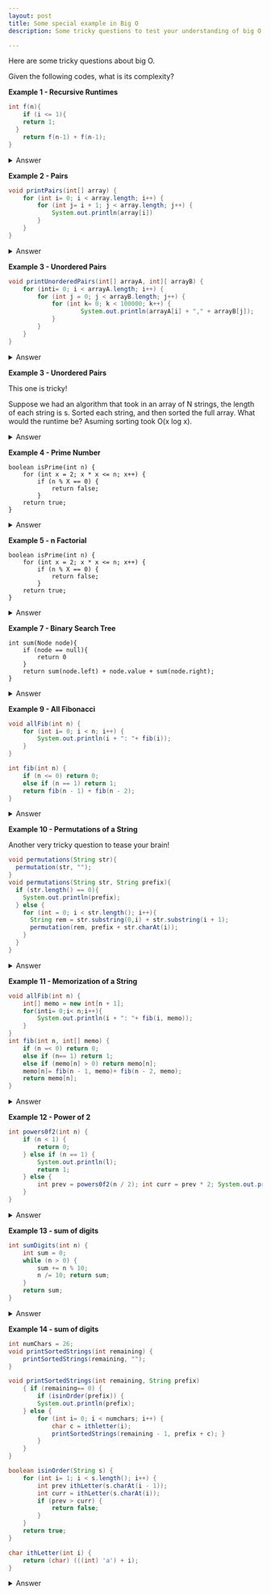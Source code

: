 ```yaml
---
layout: post
title: Some special example in Big O
description: Some tricky questions to test your understanding of big O.

---
```

Here are some tricky questions about big O. 

Given the following codes, what is its complexity?

**Example 1 - Recursive Runtimes**

```java
int f(n){
	if (i <= 1){
    return 1;
  }
	return f(n-1) + f(n-1);
}
```
<details>
  <summary>Answer</summary>
  Answer     is $$O(2^{N})$$
  If N = 4, f(4) will produce 2 f(3). Then, each f(3) will produce 2 f(2). Since there are 2 f(3), there will 4 f(2). Each f(2) will produce 2 f(1). Since there are 4 f(2), there will be 8 f(1). There are $$2^{0} + 2^{1} + 2^{2} ... 2^{N}$$ recursive calls which is equal to $$2^{N} - 1$$.
</details>


**Example 2 - Pairs**

```java
void printPairs(int[] array) {
    for (int i= 0; i < array.length; i++) {
        for (int j= i + 1; j < array.length; j++) {
            System.out.println(array[i])
        }
    }
}
```
<details>
  <summary>Answer</summary>
  Answer is $$O(2^{N})$$ 
  How many loops?

  $$(N-1)+(N-2)+...+2+1$$
  $$= 1+2+3+...+(N-1)$$
  $$=\frac{N(N-1)}{N}$$
  $$=O(N^{2})$$

  Or,
  Loop (i,j) produced when N = 5:
  (0,1)(0,2)(0,3)(0,4)
       (1,2)(1,3)(1,4)
            (2,3)(2,4)
                 (3,4)
  Looks like a (N,N) matrix but divided by 2, total amount of loops approximately is
  $$\frac{N*N}{2}$$
  $$ = O(N^{2})$$
</details>


**Example 3 - Unordered Pairs**

```java
void printUnorderedPairs(int[] arrayA, int][ arrayB) {
    for (inti= 0; i < arrayA.length; i++) {
        for (int j = 0; j < arrayB.length; j++) {
            for (int k= 0; k < 100000; k++) {
                    System.out.println(arrayA[i] + "," + arrayB[j]);
            }
        }
    }
}
```

<details>
  <summary>Answer</summary>
  Answer is 
  $$O(100000MN})$$
  $$O(MN})$$
</details>


**Example 3 - Unordered Pairs**

This one is tricky!

Suppose we had an algorithm that took in an array of N strings, the length of each string is s.
Sorted each string, and then sorted the full array. What would the runtime be? Asuming sorting took O(x log x). 

<details>
  <summary>Answer</summary>
  Sorting a string takes s log s and there N strings.
  Soring  strings takes O(N * s log s).
  Now sorting the array! This is the tricky part.
  The way we sort string in a array is to compare each character in string.
  There are s characters, each time takes O(s).
  There N log N comparsion, therefore this will take O(s*N log N) time

  Answer is O(N * s log s) + O(s * N log N) = O(N * s(log N + log s)).
</details>


**Example 4 - Prime Number**

```
boolean isPrime(int n) {
    for (int x = 2; x * x <= n; x++) {
        if (n % X == 0) {
            return false;
        }
    return true;
} 
```

<details>
  <summary>Answer</summary>
  When this loop stop?
  x will mutiply itself until it is smaller or equal to n
  We can write this,
  $$ x * x = n $$
  $$ x ^{2} = n $$
  When,
  $$ x = \sqrt{n}$$
  The loop exists, so the complexity is
  $$ = O (\sqrt{n})$$

  If n is 100,
  x will go though,

  2*2->4*4->5*5->6*6->7*7->8*8->9*9->10*10

  This is when the loops tops because 10*10 <= 100. 
</details>

**Example 5 - n Factorial**

```
boolean isPrime(int n) {
    for (int x = 2; x * x <= n; x++) {
        if (n % X == 0) {
            return false;
        }
    return true;
} 
```

<details>
  <summary>Answer</summary>
  When this loop stop?
  x will mutiply itself until it is smaller or equal to n
  We can write this,
  $$ x * x = n $$
  $$ x ^{2} = n $$
  When,
  $$ x = \sqrt{n}$$
  The loop exists, so the complexity is
  $$ = O (\sqrt{n})$$

  If n is 100,
  x will go though,

  2*2->4*4->5*5->6*6->7*7->8*8->9*9->10*10

  This is when the loops stops because 10*10 <= 100. 
</details>

**Example 7 - Binary Search Tree**

```
int sum(Node node){
    if (node == null){
    	return 0
    }
    return sum(node.left) + node.value + sum(node.right);
}
```

<details>
  <summary>Answer</summary>
  First glance at this question, you might think binary tree means O(Log N)!
  But if you think carefully, this code travrses all nodes which means its complexity is O(N).

  Mathematically, we said that in first examples, each recusive calls will produce 2 recursive calls and there are $$2^{0} + 2^{1} + 2^{2} ... 2^{N}$$ recursive calls which is equal to $$2^{depth} - 1$$. The depth is $$Log N$$, where N is the amount of nodes. Put it together we have,
  $$Let P = 2^{log N}$$
  $$ log P = log 2^{log N}$$
  $$ log P = log N$$
  $$ p = N $$
  $$ 2^{log N} = N $$
 which is also O(N).
</details>

**Example 9 - All Fibonacci**

```java
void allFib(int n) {
    for (int i= 0; i < n; i++) {
        System.out.println(i + ": "+ fib(i));
    }
}

int fib(int n) {
    if (n <= 0) return 0;
    else if (n == 1) return 1;
    return fib(n - 1) + fib(n - 2);
}
```
<details>
  <summary>Answer</summary>
    $$2^{n} + 2^{n-1} + 2^{n-2} + ... 2^{1}$$
    $$ = O(2^{n}) $$
</details>

**Example 10 - Permutations of a String**

Another very tricky question to tease your brain!

```java
void permutations(String str){
  permutation(str, "");
}
void permutations(String str, String prefix){
  if (str.length() == 0){
    System.out.println(prefix);
  } else {
    for (int = 0; i < str.length(); i++){
      String rem = str.substring(0,i) + str.substring(i + 1);
      permutation(rem, prefix + str.charAt(i));
    }
  }
}
```
<details>
  <summary>Answer</summary>
    How many base cases are there?
    
    If the length of string is N.
    
    There are N combination N*(N-1)*(N-2)...*1, that means we have N! base case
    
    How many calls before based case?
    
    Everytime you call permutation with N-1 call until you reach base case.
    
    Since there N charaters so at most N calls before the based case.
    
    We have N! base each case at most call N times.
    
    So complexity is O(N*N!).
    
    Each call take O(N) time to print and O(N)  to concatenate, which O(2N) = O(N)
    
    Total complexity = O(N^2 * N!)
</details>

**Example 11 - Memorization of a String**
```java
void allFib(int n) {
    int[] memo = new int[n + 1];
    for(inti= 0;i< n;i++){
        System.out.println(i + ": "+ fib(i, memo));
    }
}
int fib(int n, int[] memo) {
    if (n =< 0) return 0;
    else if (n== 1) return 1;
    else if (memo[n] > 0) return memo[n];
    memo[n]= fib(n - 1, memo)+ fib(n - 2, memo);
    return memo[n];
}
```
<details>
  <summary>Answer</summary>
    Any previous number will be remembered in the array.
    So compexity is O(N)
</details>

**Example 12 - Power of 2**
```java
int powers0f2(int n) {
    if (n < 1) {
        return 0;
    } else if (n == 1) {
        System.out.println(l);
        return 1;
    } else {
        int prev = powers0f2(n / 2); int curr = prev * 2; System.out.println(curr); return curr;
    }   
}
```
<details>
  <summary>Answer</summary>
    The complexity is
    $$ log N $$
    The recusrive call divided n/2 in every calls, how many calls until base case which is 0?
</details>

**Example 13 - sum of digits**
```java
int sumDigits(int n) {
    int sum = 0;
    while (n > 0) {
        sum += n % 10;
        n /= 10; return sum;
    }
    return sum;
}
```
<details>
  <summary>Answer</summary>
    The complexity is equal to numbers of digits, lets its d.
    
    What is the largest of value N?
    
    If d is 4, then the largest value is 10000.
    The largest is equal to,
    $$ N = 10 ^ {d} $$
    $$ log N = log 10 ^ {d} $$
    $$ d = log N $$
    
    Hence, the complexity is O(log N).
    
</details>

**Example 14 - sum of digits**
```java
int numChars = 26;
void printSortedStrings(int remaining) {
    printSortedStrings(remaining, "");
}

void printSortedStrings(int remaining, String prefix) 
    { if (remaining== 0) {
        if (isinOrder(prefix)) {
        System.out.println(prefix);
    } else {
        for (int i= 0; i < numchars; i++) {
            char c = ithletter(i);
            printSortedStrings(remaining - 1, prefix + c); }
        }
    }
}

boolean isinOrder(String s) {
    for (int i= 1; i < s.length(); i++) {
        int prev ithLetter(s.charAt(i - 1));
        int curr = ithLetter(s.charAt(i));
        if (prev > curr) {
            return false;
        } 
    }
    return true;
}

char ithLetter(int i) {
    return (char) (((int) 'a') + i); 
}
```
<details>
  <summary>Answer</summary>
    Lets r is the remaining (the length of string).
    
    The loop in printSortedStrings loop though all the numChars, lets say is c.
    
    If r = 4, then there will be 4 printSortedStrings, because the parameters of printSortedStrings is (r-1) until base case which is when r = 0
    
    So the complexity of generating string is,
    $$O(c^{r})$$
    And, we check if the string is sorted, the way we check is to loop though all the string which takes O(r), we did that to every strings.
    
    Total complexity,
    
    $$O(rc^{r})$$
    
</details>
